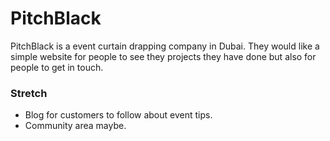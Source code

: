 # PitchBlack
PitchBlack is a event curtain drapping company in Dubai. They would like a simple website for people to see they projects they have done but also for people to get in touch.

### Stretch
  * Blog for customers to follow about event tips.
  * Community area maybe. 
  
